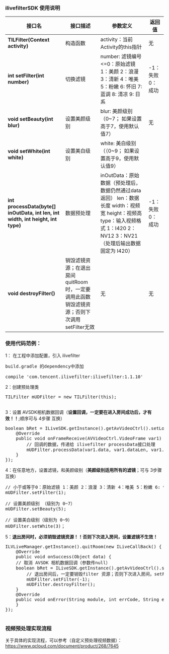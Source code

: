 ### ilivefilterSDK 使用说明

| 接口名|  接口描述  |参数定义|返回值|
|---------|---------|---------|---------|
| **TILFilter(Context activity)** | 构造函数|activity：当前Activity的this指针|无|
| **int setFilter(int number)** | 切换滤镜|number: 滤镜编号 <=0：原始滤镜 1：美颜 2：浪漫 3：清新 4：唯美 5：粉嫩 6: 怀旧 7:蓝调  8: 清凉 9: 日系|-1：失败 0：成功|
| **void setBeauty(int blur)** | 设置美颜级别|blur: 美颜级别（0~7； 如果设置高于7，使用默认值7）|无|
| **void setWhite(int white)** | 设置美白级别|white: 美白级别（（0~9； 如果设置高于9，使用默认值9）||
| **int processData(byte[] inOutData, int len, int width, int height, int type)** | 数据预处理|inOutData：原始数据（预处理后，数据仍然通过data返回） len：数据长度 width：视频宽 height：视频高 type：输入视频格式 1：I420 2：NV12 3：NV21（处理后输出数据固定为 I420）|-1： 失败 0：成功|
| **void destroyFilter()** | 销毁滤镜资源；在退出房间quitRoom 时，一定要调用此函数销毁滤镜资源；否则下次调用 setFilter无效|无|无|

### 使用代码范例：

1： 在工程中添加配置，引入 ilivefilter 
<pre>
build.gradle 的dependency中添加

compile 'com.tencent.ilivefilter:ilivefilter:1.1.10'
</pre>
2：创建预处理类
<pre>
TILFilter mUDFilter = new TILFilter(this);

</pre>
3：设置 AVSDK相机数据回调（**设置回调，一定要在进入房间成功后，才有效！！**;顺序可与 4步骤 互换）
<pre>
boolean bRet = ILiveSDK.getInstance().getAvVideoCtrl().setLocalVideoPreProcessCallback(new AVVideoCtrl.LocalVideoPreProcessCallback(){
    @Override
    public void onFrameReceive(AVVideoCtrl.VideoFrame var1) {
        // 回调的数据，传递给 ilivefilter processData接口处理
        mUDFilter.processData(var1.data, var1.dataLen, var1.width, var1.height, var1.srcType);
    }
});
</pre>
4：在任意地方，设置滤镜，和美颜级别（**美颜级别适用所有的滤镜**；可与  3步骤 互换）
<pre>
// 小于或等于0：原始滤镜 1：美颜 2：浪漫 3：清新 4：唯美 5：粉嫩 6: 怀旧 7:蓝调  8: 清凉 9: 日系
mUDFilter.setFilter(1);

// 设置美颜级别 （级别为 0~7）
mUDFilter.setBeauty(5);

// 设置美白级别（级别为 0~9）
mUDFilter.setWhite(3)；
</pre>
5：**退出房间时，必须销毁滤镜资源！！否则下次进入房间，设置滤镜不生效！**
<pre>
ILVLiveManager.getInstance().quitRoom(new ILiveCallBack() {
    @Override
    public void onSuccess(Object data) {
    // 取消 AVSDK 相机数据回调（参数传null）
    boolean bRet = ILiveSDK.getInstance().getAvVideoCtrl().setLocalVideoPreProcessCallback(null);
        // 退出房间后，一定要销毁filter 资源；否则下次进入房间，setFilter将不生效或其他异常
        mUDFilter.setFilter(-1);
        mUDFilter.destroyFilter();
    }
    @Override
    public void onError(String module, int errCode, String errMsg) {
    }
});
            
</pre>

### 视频预处理实现流程
关于具体的实现流程，可以参考（自定义预处理视频数据）：
https://www.qcloud.com/document/product/268/7645
